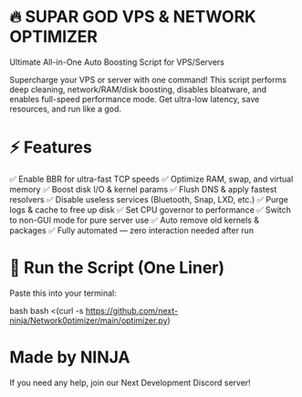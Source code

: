 # 🔥 SUPAR GOD VPS & NETWORK OPTIMIZER
Ultimate All-in-One Auto Boosting Script for VPS/Servers

Supercharge your VPS or server with one command! This script performs deep cleaning, network/RAM/disk boosting, disables bloatware, and enables full-speed performance mode. Get ultra-low latency, save resources, and run like a god.

# ⚡ Features
✅ Enable BBR for ultra-fast TCP speeds ✅ Optimize RAM, swap, and virtual memory ✅ Boost disk I/O & kernel params ✅ Flush DNS & apply fastest resolvers ✅ Disable useless services (Bluetooth, Snap, LXD, etc.) ✅ Purge logs & cache to free up disk ✅ Set CPU governor to performance ✅ Switch to non-GUI mode for pure server use ✅ Auto remove old kernels & packages ✅ Fully automated — zero interaction needed after run

# 🚀 Run the Script (One Liner)
Paste this into your terminal:

bash
bash <(curl -s https://github.com/next-ninja/Network0ptimizer/main/optimizer.py)
# Made by NINJA

If you need any help, join our Next Development Discord server!

